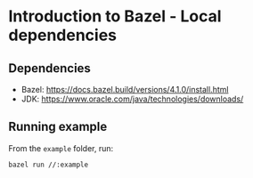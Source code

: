 # Introduction to Bazel - Local dependencies

## Dependencies 

- Bazel: https://docs.bazel.build/versions/4.1.0/install.html
- JDK: https://www.oracle.com/java/technologies/downloads/

## Running example

From the `example` folder, run:

```
bazel run //:example
```
